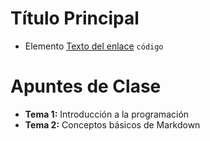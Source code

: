  # Título Principal
 - Elemento
 [Texto del enlace](https://enlace.com)
`código`


# Apuntes de Clase
- **Tema 1:** Introducción a la programación
- **Tema 2:** Conceptos básicos de Markdown